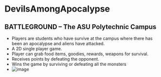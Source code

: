 # DevilsAmongApocalypse
## BATTLEGROUND – The ASU Polytechnic Campus
* Players are students who have survive at the campus where there has been an apocalypse and aliens have attacked.
* A 2D single player game.
* Player can grab food items, goodies, rewards, weapons for survival.
* Receives points by defeating the opponent.
* Wins the game by surviving or defeating all the monsters
* ![image](https://user-images.githubusercontent.com/53138369/211882930-27623bdf-af4a-45cd-9431-921026b9b8b3.png)

